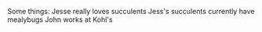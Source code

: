 Some things: Jesse really loves succulents
Jess's succulents currently have mealybugs
John works at Kohl's

